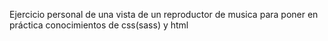 Ejercicio personal de una vista de un reproductor de musica para poner en práctica conocimientos de css(sass) y html 